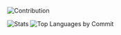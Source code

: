 ![Contribution](http://github-profile-summary-cards.vercel.app/api/cards/profile-details?username=hashmap-kz&theme=ayu_mirage)

![Stats](http://github-profile-summary-cards.vercel.app/api/cards/stats?username=hashmap-kz&theme=ayu_mirage)
![Top Languages by Commit](http://github-profile-summary-cards.vercel.app/api/cards/most-commit-language?username=hashmap-kz&theme=ayu_mirage)
